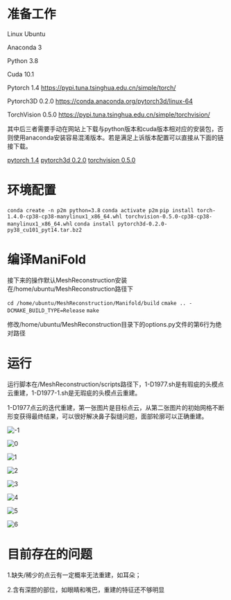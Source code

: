 # 准备工作

Linux Ubuntu

Anaconda 3

Python 3.8

Cuda 10.1

Pytorch 1.4 https://pypi.tuna.tsinghua.edu.cn/simple/torch/

Pytorch3D 0.2.0 https://conda.anaconda.org/pytorch3d/linux-64

TorchVision 0.5.0 https://pypi.tuna.tsinghua.edu.cn/simple/torchvision/

其中后三者需要手动在网站上下载与python版本和cuda版本相对应的安装包，否则使用anaconda安装容易混淆版本。若是满足上诉版本配置可以直接从下面的链接下载。

[pytorch 1.4](https://pypi.tuna.tsinghua.edu.cn/packages/bc/47/5b7c4f832b600779eed76cac86efbd5054f124bc919930aced51de2ccbb1/torch-1.4.0-cp38-cp38-manylinux1_x86_64.whl#sha256=504915c6bc6051ba6a4c2a43c446463dff04411e352f1e26fe13debeae431778)	  	[pytorch3d 0.2.0](https://conda.anaconda.org/pytorch3d/linux-64/pytorch3d-0.2.0-py38_cu101_pyt14.tar.bz2) 		[torchvision 0.5.0](https://pypi.tuna.tsinghua.edu.cn/packages/30/6b/dc28e1714340d40e9422c4e94179fde72bf52f06f3e0a640beed408f527c/torchvision-0.5.0-cp38-cp38-manylinux1_x86_64.whl#sha256=aa4354d339de2c5ea2633a6c94294c68bae3e42a4b099624299e2a50c9e97a85) 



# 环境配置

`conda create -n p2m python=3.8`
`conda activate p2m`
`pip install torch-1.4.0-cp38-cp38-manylinux1_x86_64.whl torchvision-0.5.0-cp38-cp38-manylinux1_x86_64.whl`
`conda install pytorch3d-0.2.0-py38_cu101_pyt14.tar.bz2`



# 编译ManiFold

接下来的操作默认MeshReconstruction安装在/home/ubuntu/MeshReconstruction路径下

`cd /home/ubuntu/MeshReconstruction/Manifold/build`
`cmake .. -DCMAKE_BUILD_TYPE=Release`
`make`

修改/home/ubuntu/MeshReconstruction目录下的options.py文件的第6行为绝对路径



# 运行

运行脚本在/MeshReconstruction/scripts路径下，1-D1977.sh是有瑕疵的头模点云重建，1-D1977-1.sh是无瑕疵的头模点云重建。

1-D1977点云的迭代重建，第一张图片是目标点云，从第二张图片的初始网格不断形变获得最终结果，可以很好解决鼻子裂缝问题，面部轮廓可以正确重建。

![-1](D:\1-D1977-13000\-1.png)

![0](D:\1-D1977-13000\0.png)

![1](D:\1-D1977-13000\1.png)

![2](D:\1-D1977-13000\2.png)

![3](D:\1-D1977-13000\3.png)

![4](D:\1-D1977-13000\4.png)

![5](D:\1-D1977-13000\5.png)

![6](D:\1-D1977-13000\6.png)

# 目前存在的问题

1.缺失/稀少的点云有一定概率无法重建，如耳朵；

2.含有深腔的部位，如眼睛和嘴巴，重建的特征还不够明显

